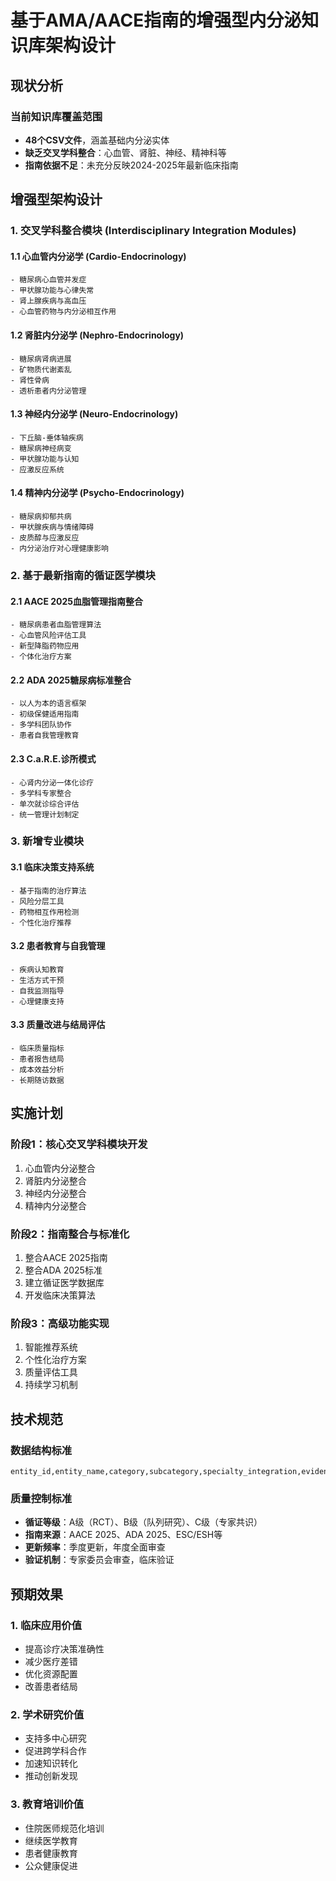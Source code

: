 # 基于AMA/AACE指南的增强型内分泌知识库架构设计

## 现状分析

### 当前知识库覆盖范围
- **48个CSV文件**，涵盖基础内分泌实体
- **缺乏交叉学科整合**：心血管、肾脏、神经、精神科等
- **指南依据不足**：未充分反映2024-2025年最新临床指南

## 增强型架构设计

### 1. 交叉学科整合模块 (Interdisciplinary Integration Modules)

#### 1.1 心血管内分泌学 (Cardio-Endocrinology)
```
- 糖尿病心血管并发症
- 甲状腺功能与心律失常
- 肾上腺疾病与高血压
- 心血管药物与内分泌相互作用
```

#### 1.2 肾脏内分泌学 (Nephro-Endocrinology)
```
- 糖尿病肾病进展
- 矿物质代谢紊乱
- 肾性骨病
- 透析患者内分泌管理
```

#### 1.3 神经内分泌学 (Neuro-Endocrinology)
```
- 下丘脑-垂体轴疾病
- 糖尿病神经病变
- 甲状腺功能与认知
- 应激反应系统
```

#### 1.4 精神内分泌学 (Psycho-Endocrinology)
```
- 糖尿病抑郁共病
- 甲状腺疾病与情绪障碍
- 皮质醇与应激反应
- 内分泌治疗对心理健康影响
```

### 2. 基于最新指南的循证医学模块

#### 2.1 AACE 2025血脂管理指南整合
```
- 糖尿病患者血脂管理算法
- 心血管风险评估工具
- 新型降脂药物应用
- 个体化治疗方案
```

#### 2.2 ADA 2025糖尿病标准整合
```
- 以人为本的语言框架
- 初级保健适用指南
- 多学科团队协作
- 患者自我管理教育
```

#### 2.3 C.a.R.E.诊所模式
```
- 心肾内分泌一体化诊疗
- 多学科专家整合
- 单次就诊综合评估
- 统一管理计划制定
```

### 3. 新增专业模块

#### 3.1 临床决策支持系统
```
- 基于指南的治疗算法
- 风险分层工具
- 药物相互作用检测
- 个性化治疗推荐
```

#### 3.2 患者教育与自我管理
```
- 疾病认知教育
- 生活方式干预
- 自我监测指导
- 心理健康支持
```

#### 3.3 质量改进与结局评估
```
- 临床质量指标
- 患者报告结局
- 成本效益分析
- 长期随访数据
```

## 实施计划

### 阶段1：核心交叉学科模块开发
1. 心血管内分泌整合
2. 肾脏内分泌整合
3. 神经内分泌整合
4. 精神内分泌整合

### 阶段2：指南整合与标准化
1. 整合AACE 2025指南
2. 整合ADA 2025标准
3. 建立循证医学数据库
4. 开发临床决策算法

### 阶段3：高级功能实现
1. 智能推荐系统
2. 个性化治疗方案
3. 质量评估工具
4. 持续学习机制

## 技术规范

### 数据结构标准
```csv
entity_id,entity_name,category,subcategory,specialty_integration,evidence_level,guideline_source,clinical_application,cross_disciplinary_tags
```

### 质量控制标准
- **循证等级**：A级（RCT）、B级（队列研究）、C级（专家共识）
- **指南来源**：AACE 2025、ADA 2025、ESC/ESH等
- **更新频率**：季度更新，年度全面审查
- **验证机制**：专家委员会审查，临床验证

## 预期效果

### 1. 临床应用价值
- 提高诊疗决策准确性
- 减少医疗差错
- 优化资源配置
- 改善患者结局

### 2. 学术研究价值
- 支持多中心研究
- 促进跨学科合作
- 加速知识转化
- 推动创新发现

### 3. 教育培训价值
- 住院医师规范化培训
- 继续医学教育
- 患者健康教育
- 公众健康促进